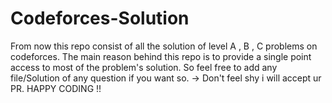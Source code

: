 # Codeforces-Solution
From now this repo consist of all the solution of level A , B , C problems on codeforces.
The main reason behind this repo is to provide a single point access to most of the problem's solution.
So feel free to add any file/Solution of any question if you want so.
-> Don't feel shy i will accept ur PR.
HAPPY CODING !!
